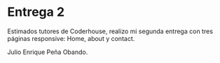 # Entrega 2
Estimados tutores de Coderhouse, realizo mi segunda entrega con tres páginas responsive: Home, about y contact.

Julio Enrique Peña Obando.
